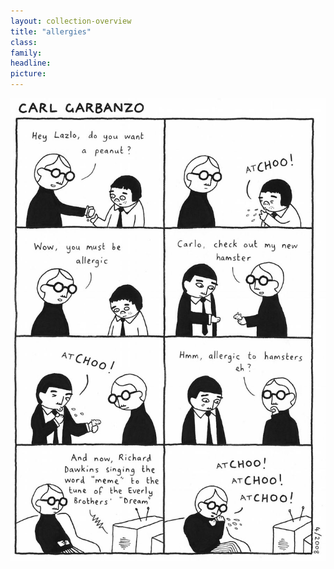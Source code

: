 ```yaml
---
layout: collection-overview
title: "allergies"
class:	
family:
headline:
picture:
---
```


![allergies](/assets/img/garbanzo/2008/allergies-900w.jpg)
